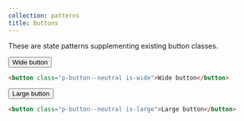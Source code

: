 ```yaml
---
collection: patterns
title: Buttons
---
```


These are state patterns supplementing existing button classes.

<button class="p-button--neutral is-wide">Wide button</button>

```html
<button class="p-button--neutral is-wide">Wide button</button>
```

<button class="p-button--neutral is-large">Large button</button>

```html
<button class="p-button--neutral is-large">Large button</button>
```
